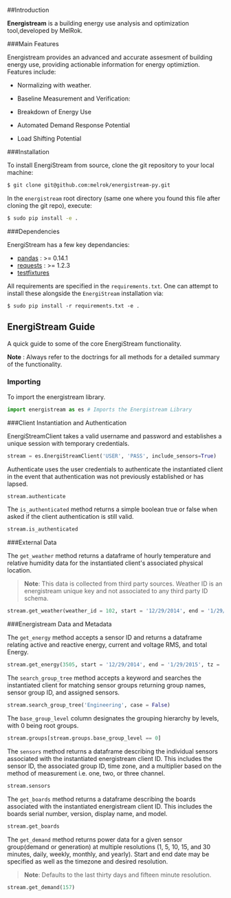 ##Introduction

**Energistream** is a building energy use analysis and optimization tool,developed by MelRok.

###Main Features

Energistream provides an advanced and accurate assesment of building energy use,
providing actionable information for energy optimiztion. Features include:

* Normalizing with weather.

* Baseline Measurement and Verification:

* Breakdown of Energy Use

* Automated Demand Response Potential

* Load Shifting Potential

###Installation

To install EnergiStream from source, clone the git repository to your local machine:

```sh
$ git clone git@github.com:melrok/energistream-py.git
```

In the ``energistream`` root directory (same one where you found this file after cloning the git repo), execute:

```sh
$ sudo pip install -e .
```

###Dependencies

EnergiStream has a few key dependancies:

* [pandas](http://pandas.pydata.org/) : >= 0.14.1
* [requests](http://docs.python-requests.org/) : >= 1.2.3
* [testfixtures](https://pythonhosted.org/testfixtures/)

All requirements are specified in the `requirements.txt`. One can attempt to install these alongside the `EnergiStream` installation via:

```
$ sudo pip install -r requirements.txt -e .
```




## EnergiStream Guide

A quick guide to some of the core EnergiStream functionality.

**Note** : Always refer to the doctrings for all methods for a detailed summary of the functionality.

### Importing

To import the energistream library.

```python
import energistream as es # Imports the Energistream Library
```

###Client Instantiation and Authentication

EnergiStreamClient takes a valid username and password and establishes a unique session with temporary credentials.

```python
stream = es.EnergiStreamClient('USER', 'PASS', include_sensors=True)
```

Authenticate uses the user credentials to authenticate the instantiated client in the event that authentication was not previously established or has lapsed.

```python
stream.authenticate
```

The `is_authenticated` method returns a simple boolean true or false when asked if the client authentication is still valid.

```python
stream.is_authenticated
```

###External Data

The `get_weather` method returns a dataframe of hourly temperature and relative humidity data for the instantiated client's associated physical location.
>**Note**: This data is collected from third party sources. Weather ID is an energistream unique key and not associated to any third party ID schema.

```python
stream.get_weather(weather_id = 102, start = '12/29/2014', end = '1/29/2015')
```

###Energistream Data and Metadata

The `get_energy` method accepts a sensor ID and returns a dataframe relating active and reactive energy, current and voltage RMS, and total Energy.

```python
stream.get_energy(3505, start = '12/29/2014', end = '1/29/2015', tz = 'local')
```

The `search_group_tree` method accepts a keyword and searches the instantiated client for matching sensor groups returning group names, sensor group ID, and assigned sensors.

```python
stream.search_group_tree('Engineering', case = False)
```

The `base_group_level` column designates the grouping hierarchy by levels, with 0 being root groups.

```python
stream.groups[stream.groups.base_group_level == 0]
```

The `sensors` method returns a dataframe describing the individual sensors associated with the instantiated energistream client ID. This includes the sensor ID, the associated group ID, time zone, and a multiplier based on the method of measurement i.e. one, two, or three channel.

```python
stream.sensors
```

The `get_boards` method returns a dataframe describing the boards associated with the instantiated energistream client ID. This includes
the boards serial number, version, display name, and model.

```python
stream.get_boards
```

The `get_demand` method returns power data for a given sensor group(demand or generation) at multiple resolutions (1, 5, 10, 15, and 30 minutes, daily, weekly, monthly, and yearly). Start and end date may be specified as well as the timezone and desired resolution.

>**Note**: Defaults to the last thirty days and fifteen minute resolution.

```python
stream.get_demand(157)
```
